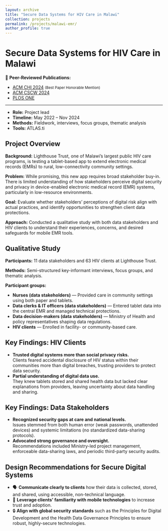 ```yaml
---
layout: archive
title: "Secure Data Systems for HIV Care in Malawi"
collection: projects
permalink: /projects/malawi-emr/
author_profile: true
---
```



<h1>Secure Data Systems for HIV Care in Malawi</h1>

<p>📄 <strong>Peer-Reviewed Publications:</strong>
<ul>
    <li><a href="https://dl.acm.org/doi/10.1145/3613904.3642245" target="_blank" rel="noopener noreferrer">ACM CHI 2024</a> <small>(Best Paper Honorable Mention)</small></li>
    <li><a href="https://dl.acm.org/doi/10.1145/3637323" target="_blank" rel="noopener noreferrer">ACM CSCW 2024</a></li>
    <li><a href="https://doi.org/10.1371/journal.pone.0296531" target="_blank" rel="noopener noreferrer">PLOS ONE</a></li>
</ul>
</p>

<hr>

<div class="project-meta">
  <ul>
    <li><strong>Role:</strong> Project lead</li>
    <li><strong>Timeline:</strong> May 2022 – Nov 2024</li>
    <li><strong>Methods:</strong> Fieldwork, interviews, focus groups, thematic analysis</li>
    <li><strong>Tools:</strong> ATLAS.ti</li>
  </ul>
</div>

<section>
  <h2>Project Overview</h2>

  <p><strong>Background:</strong> Lighthouse Trust, one of Malawi’s largest public HIV care programs, is testing a tablet-based app to extend electronic medical records (EMRs) to rural, low-connectivity community settings.</p>

  <p><strong>Problem:</strong> While promising, this new app requires broad stakeholder buy-in. There is limited understanding of how stakeholders perceive digital security and privacy in device-enabled electronic medical record (EMR) systems, particularly in low-resource environments.</p>

  <p><strong>Goal:</strong> Evaluate whether stakeholders’ perceptions of digital risk align with actual practices, and identify opportunities to strengthen client data protections.</p>

  <p><strong>Approach:</strong> Conducted a qualitative study with both data stakeholders and HIV clients to understand their experiences, concerns, and desired safeguards for mobile EMR tools.</p>
</section>

<section>
  <h2>Qualitative Study</h2>

  <p><strong>Participants:</strong> 11 data stakeholders and 63 HIV clients at Lighthouse Trust.</p>
  <p><strong>Methods:</strong> Semi-structured key-informant interviews, focus groups, and thematic analysis.</p>

  <p><strong>Participant groups:</strong></p>
  <ul>
    <li><strong>Nurses (data stakeholders)</strong> — Provided care in community settings using both paper and tablets.</li>
    <li><strong>Data clerks & IT officers (data stakeholders)</strong> — Entered tablet data into the central EMR and managed technical protections.</li>
    <li><strong>Data decision-makers (data stakeholders)</strong> — Ministry of Health and policy representatives shaping data regulations.</li>
    <li><strong>HIV clients</strong> — Enrolled in facility- or community-based care.</li>
  </ul>

  <!-- <figure>
    <img src="/assets/images/malawi_emr_tablet.jpg" alt="Tablet data entry in Malawi HIV care">
    <figcaption>Tablet-based data entry in community HIV care settings.</figcaption>
  </figure> -->
</section>

<section>
  <h2>Key Findings: HIV Clients</h2>
  <ul>
    <li>
      <strong>Trusted digital systems more than social privacy risks.</strong><br>
      Clients feared accidental disclosure of HIV status within their communities more than digital breaches, trusting providers to protect data security.
    </li>
    <li>
      <strong>Partial understanding of digital data use.</strong><br>
      They knew tablets stored and shared health data but lacked clear explanations from providers, leaving uncertainty about data handling and sharing.
    </li>
  </ul>
</section>

<section>
  <h2>Key Findings: Data Stakeholders</h2>
  <ul>
    <li>
      <strong>Recognized security gaps at care and national levels.</strong><br>
      Issues stemmed from both human error (weak passwords, unattended devices) and systemic limitations (no standardized data-sharing protocols).
    </li>
    <li>
      <strong>Advocated strong governance and oversight.</strong><br>
      Recommendations included Ministry-led project management, enforceable data-sharing laws, and periodic third-party security audits.
    </li>
  </ul>
</section>

<section>
  <h2>Design Recommendations for Secure Digital Systems</h2>
  <ul>
    <li>🗣️ <strong>Communicate clearly to clients</strong> how their data is collected, stored, and shared, using accessible, non-technical language.</li>
    <li>📱 <strong>Leverage clients' familiarity with mobile technologies</strong> to increase trust and adoption.</li>
    <li>🔒 <strong>Align with global security standards</strong> such as the Principles for Digital Development and the Health Data Governance Principles to ensure robust, highly-secure technologies.</li>
  </ul>
</section>


<!-- <div class="footer-nav">
  <a href="/projects/contraceptive-app/">← Previous Project</a>
  <a href="/projects/mara-app/">Next Project →</a>
</div> -->
